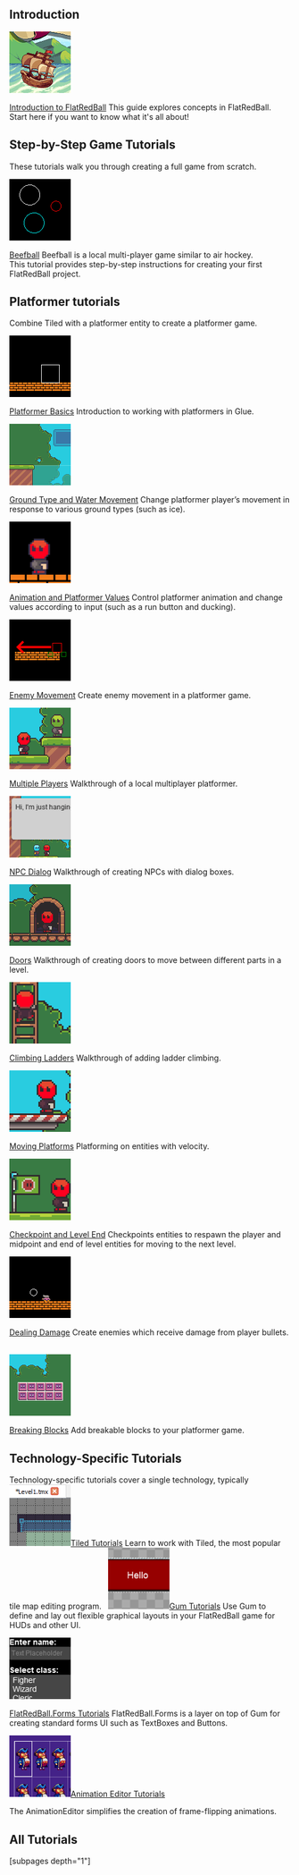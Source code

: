## Introduction

![](/media/2021-03-img_6048dd6d7dd6d.png)

[Introduction to FlatRedBall](/documentation/tutorials/introduction-to-flatredball.md) This guide explores concepts in FlatRedBall. Start here if you want to know what it's all about!  

## 

## Step-by-Step Game Tutorials

These tutorials walk you through creating a full game from scratch.

[![](/media/2016-12-img_585345a4df251.png)](/documentation/tutorials/beefball.md)

[Beefball](/documentation/tutorials/beefball.md) Beefball is a local multi-player game similar to air hockey. This tutorial provides step-by-step instructions for creating your first FlatRedBall project.  

## Platformer tutorials

Combine Tiled with a platformer entity to create a platformer game.

![](/media/2021-04-img_608abcb912e5b.png)

[Platformer Basics](/documentation/tutorials/platformer-plugin/platformer-basics.md) Introduction to working with platformers in Glue.  

![](/media/2021-04-img_608abd041ec2f.png)

[Ground Type and Water Movement](/documentation/tutorials/platformer-plugin/ground-type-and-water-movement.md) Change platformer player’s movement in response to various ground types (such as ice).  

![](/media/2021-04-img_608abdc4f0b8c.png)

[Animation and Platformer Values](/documentation/tutorials/platformer-plugin/platformer-animations-values.md) Control platformer animation and change values according to input (such as a run button and ducking).  

![](/media/2021-04-img_608ac0c76217a.png)

[Enemy Movement](/documentation/tutorials/platformer-plugin/enemy-movement.md) Create enemy movement in a platformer game.  

![](/media/2021-05-img_608d930ad7c84.png)

[Multiple Players](/documentation/tutorials/platformer-plugin/multiple-players.md) Walkthrough of a local multiplayer platformer.  

![](/media/2021-05-img_608f71ebd4855.png)

[NPC Dialog](/documentation/tutorials/platformer-plugin/npc-dialog.md) Walkthrough of creating NPCs with dialog boxes.  

![](/media/2021-05-img_609545cbd7cd4.png)

[Doors](/documentation/tutorials/platformer-plugin/doors.md) Walkthrough of creating doors to move between different parts in a level.  

![](/media/2021-05-img_609a05dd95b5d.png)

[Climbing Ladders](/documentation/tutorials/platformer-plugin/climbing-ladders.md) Walkthrough of adding ladder climbing.  

![](/media/2021-05-img_609de79ca3716.png)

[Moving Platforms](/documentation/tutorials/platformer-plugin/moving-platforms.md) Platforming on entities with velocity.  

![](/media/2021-06-img_60b8d141dff6c.png)

[Checkpoint and Level End](/documentation/tutorials/platformer-plugin/checkpoint-and-level-end.md) Checkpoints entities to respawn the player and midpoint and end of level entities for moving to the next level.  

![](/media/2021-04-img_608ac10579aed.png)

[Dealing Damage](/documentation/tutorials/platformer-plugin/dealing-damage.md) Create enemies which receive damage from player bullets.  

![](/media/2021-04-img_608ac1378f975.png)

[Breaking Blocks](/documentation/tutorials/platformer-plugin/breaking-blocks.md) Add breakable blocks to your platformer game.  

## 

## 

## Technology-Specific Tutorials

Technology-specific tutorials cover a single technology, typically ![](/media/2017-02-img_58b11501ccb60.png)[Tiled Tutorials](/documentation/tools/tiled-plugin/using-the-tiled-plugin.md) Learn to work with Tiled, the most popular tile map editing program.   ![](/media/2017-02-img_58b2ef68ecf47.png)[Gum Tutorials](/documentation/tools/gum/tutorials.md) Use Gum to define and lay out flexible graphical layouts in your FlatRedBall game for HUDs and other UI.  

![](/media/2023-09-img_6504462fb1a98.png)

[FlatRedBall.Forms Tutorials](/documentation/tutorials/flatredball-forms.md) FlatRedBall.Forms is a layer on top of Gum for creating standard forms UI such as TextBoxes and Buttons.  

![](/media/2017-02-img_58b2f19b935a6.png)[Animation Editor Tutorials](/documentation/tools/animationeditor/glue-gluevault-component-pages-animationeditor-plugin.md)

The AnimationEditor simplifies the creation of frame-flipping animations.    

## All Tutorials

\[subpages depth="1"\]
